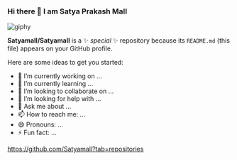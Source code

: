 ### Hi there 👋 I am Satya Prakash Mall

![giphy](https://user-images.githubusercontent.com/80479635/150354481-99052d4f-e34a-4272-b77c-b7523003bea0.gif)


**Satyamall/Satyamall** is a ✨ _special_ ✨ repository because its `README.md` (this file) appears on your GitHub profile.

Here are some ideas to get you started:

- 🔭 I’m currently working on ...
- 🌱 I’m currently learning ...
- 👯 I’m looking to collaborate on ...
- 🤔 I’m looking for help with ...
- 💬 Ask me about ...
- 📫 How to reach me: ...
- 😄 Pronouns: ...
- ⚡ Fun fact: ...

https://github.com/Satyamall?tab=repositories

